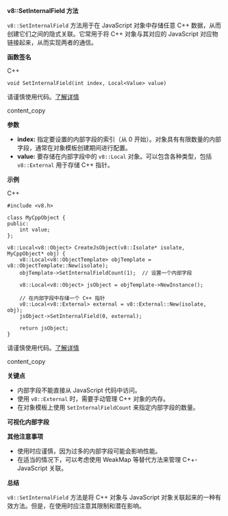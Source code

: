 **v8::SetInternalField 方法**

`v8::SetInternalField` 方法用于在 JavaScript 对象中存储任意 C++ 数据，从而创建它们之间的隐式关联。它常用于将 C++ 对象与其对应的 JavaScript 对应物链接起来，从而实现两者的通信。

**函数签名**

C++

```
void SetInternalField(int index, Local<Value> value)
```

请谨慎使用代码。[了解详情](https://bard.google.com/faq#coding)

content_copy

**参数**

- **index:** 指定要设置的内部字段的索引（从 0 开始）。对象具有有限数量的内部字段，通常在对象模板创建期间进行配置。
- **value:** 要存储在内部字段中的 `v8::Local` 对象。可以包含各种类型，包括 `v8::External` 用于存储 C++ 指针。

**示例**

C++

```
#include <v8.h>

class MyCppObject {
public:
    int value;
};

v8::Local<v8::Object> CreateJsObject(v8::Isolate* isolate, MyCppObject* obj) {
    v8::Local<v8::ObjectTemplate> objTemplate = v8::ObjectTemplate::New(isolate);
    objTemplate->SetInternalFieldCount(1);  // 设置一个内部字段

    v8::Local<v8::Object> jsObject = objTemplate->NewInstance();

    // 在内部字段中存储一个 C++ 指针
    v8::Local<v8::External> external = v8::External::New(isolate, obj);
    jsObject->SetInternalField(0, external);

    return jsObject;
}
```

请谨慎使用代码。[了解详情](https://bard.google.com/faq#coding)

content_copy

**关键点**

- 内部字段不能直接从 JavaScript 代码中访问。
- 使用 `v8::External` 时，需要手动管理 C++ 对象的内存。
- 在对象模板上使用 `SetInternalFieldCount` 来指定内部字段的数量。

**可视化内部字段**

**其他注意事项**

- 使用时应谨慎，因为过多的内部字段可能会影响性能。
- 在适当的情况下，可以考虑使用 WeakMap 等替代方法来管理 C++-JavaScript 关联。

**总结**

`v8::SetInternalField` 方法是将 C++ 对象与 JavaScript 对象关联起来的一种有效方法。但是，在使用时应注意其限制和潜在影响。